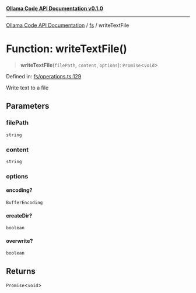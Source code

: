 [**Ollama Code API Documentation v0.1.0**](../../README.md)

***

[Ollama Code API Documentation](../../modules.md) / [fs](../README.md) / writeTextFile

# Function: writeTextFile()

> **writeTextFile**(`filePath`, `content`, `options`): `Promise`\<`void`\>

Defined in: [fs/operations.ts:129](https://github.com/erichchampion/ollama-code/blob/00ee2a1c7aae90b38558806cf40c91c52edd65c9/ollama-code/src/fs/operations.ts#L129)

Write text to a file

## Parameters

### filePath

`string`

### content

`string`

### options

#### encoding?

`BufferEncoding`

#### createDir?

`boolean`

#### overwrite?

`boolean`

## Returns

`Promise`\<`void`\>
